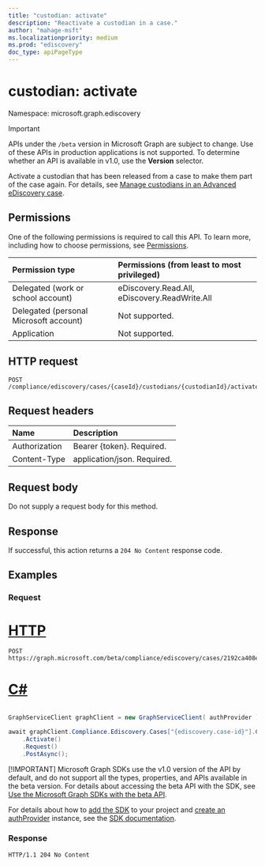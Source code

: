 ```yaml
---
title: "custodian: activate"
description: "Reactivate a custodian in a case."
author: "mahage-msft"
ms.localizationpriority: medium
ms.prod: "ediscovery"
doc_type: apiPageType
---
```


# custodian: activate

Namespace: microsoft.graph.ediscovery

> [!IMPORTANT]
> APIs under the `/beta` version in Microsoft Graph are subject to change. Use of these APIs in production applications is not supported. To determine whether an API is available in v1.0, use the **Version** selector.

Activate a custodian that has been released from a case to make them part of the case again. For details, see [Manage custodians in an Advanced eDiscovery case](/microsoft-365/compliance/manage-new-custodians#re-activate-custodian).

## Permissions

One of the following permissions is required to call this API. To learn more, including how to choose permissions, see [Permissions](/graph/permissions-reference).

|Permission type|Permissions (from least to most privileged)|
|:---|:---|
|Delegated (work or school account)|eDiscovery.Read.All, eDiscovery.ReadWrite.All|
|Delegated (personal Microsoft account)|Not supported.|
|Application|Not supported.|

## HTTP request

<!-- {
  "blockType": "ignored"
}
-->

``` http
POST /compliance/ediscovery/cases/{caseId}/custodians/{custodianId}/activate
```

## Request headers

|Name|Description|
|:---|:---|
|Authorization|Bearer {token}. Required.|
|Content-Type|application/json. Required.|

## Request body

Do not supply a request body for this method.

## Response

If successful, this action returns a `204 No Content` response code.

## Examples

### Request


# [HTTP](#tab/http)
<!-- {
  "blockType": "request",
  "name": "custodian_activate"
}
-->

``` http
POST https://graph.microsoft.com/beta/compliance/ediscovery/cases/2192ca408ea2410eba3bec8ae873be6b/custodians/45454331323337443946343043464239/activate
```

# [C#](#tab/csharp)

```csharp

GraphServiceClient graphClient = new GraphServiceClient( authProvider );

await graphClient.Compliance.Ediscovery.Cases["{ediscovery.case-id}"].Custodians["{ediscovery.custodian-id}"]
	.Activate()
	.Request()
	.PostAsync();

```


 [!IMPORTANT]
 Microsoft Graph SDKs use the v1.0 version of the API by default, and do not support all the types, properties, and APIs available in the beta version. For details about accessing the beta API with the SDK, see [Use the Microsoft Graph SDKs with the beta API](/graph/sdks/use-beta).

 For details about how to [add the SDK](/graph/sdks/sdk-installation) to your project and [create an authProvider](/graph/sdks/choose-authentication-providers) instance, see the [SDK documentation](/graph/sdks/sdks-overview).

### Response

<!-- {
  "blockType": "response",
  "truncated": true
}
-->

``` http
HTTP/1.1 204 No Content
```
